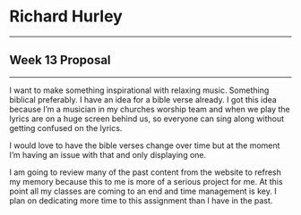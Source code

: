 # Richard Hurley
-----
## Week 13 Proposal
---




<p> I want to make something inspirational with relaxing music. Something biblical preferably. I have an idea for a bible verse already. I got this idea because I’m a musician in my churches worship team and when we play the lyrics are on a huge screen behind us, so everyone can sing along without getting confused on the lyrics. </p>

<p> I would love to have the bible verses change over time but at the moment I’m having an issue with that and only displaying one. </p>

<p> I am going to review many of the past content from the website to refresh my memory because this to me is more of a serious project for me. At this point all my classes are coming to an end and time management is key. I plan on dedicating more time to this assignment than I have in the past.  </p>
